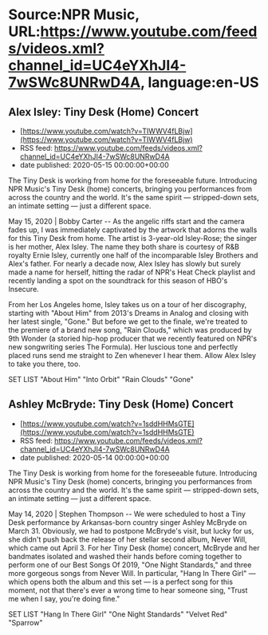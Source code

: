 # Source:NPR Music, URL:https://www.youtube.com/feeds/videos.xml?channel_id=UC4eYXhJI4-7wSWc8UNRwD4A, language:en-US

## Alex Isley: Tiny Desk (Home) Concert
 - [https://www.youtube.com/watch?v=TIWWV4fLBjw](https://www.youtube.com/watch?v=TIWWV4fLBjw)
 - RSS feed: https://www.youtube.com/feeds/videos.xml?channel_id=UC4eYXhJI4-7wSWc8UNRwD4A
 - date published: 2020-05-15 00:00:00+00:00

The Tiny Desk is working from home for the foreseeable future. Introducing NPR Music's Tiny Desk (home) concerts, bringing you performances from across the country and the world. It's the same spirit — stripped-down sets, an intimate setting — just a different space.

May 15, 2020 | Bobby Carter -- As the angelic riffs start and the camera fades up, I was immediately captivated by the artwork that adorns the walls for this Tiny Desk from home. The artist is 3-year-old Isley-Rose; the singer is her mother, Alex Isley. The name they both share is courtesy of R&B royalty Ernie Isley, currently one half of the incomparable Isley Brothers and Alex's father. For nearly a decade now, Alex Isley has slowly but surely made a name for herself, hitting the radar of NPR's Heat Check playlist and recently landing a spot on the soundtrack for this season of HBO's Insecure.

From her Los Angeles home, Isley takes us on a tour of her discography, starting with "About Him" from 2013's Dreams in Analog and closing with her latest single, "Gone." But before we get to the finale, we're treated to the premiere of a brand new song, "Rain Clouds," which was produced by 9th Wonder (a storied hip-hop producer that we recently featured on NPR's new songwriting series The Formula). Her luscious tone and perfectly placed runs send me straight to Zen whenever I hear them. Allow Alex Isley to take you there, too.

SET LIST
"About Him"
"Into Orbit"
"Rain Clouds"
"Gone"

## Ashley McBryde: Tiny Desk (Home) Concert
 - [https://www.youtube.com/watch?v=1sddHHMsGTE](https://www.youtube.com/watch?v=1sddHHMsGTE)
 - RSS feed: https://www.youtube.com/feeds/videos.xml?channel_id=UC4eYXhJI4-7wSWc8UNRwD4A
 - date published: 2020-05-14 00:00:00+00:00

The Tiny Desk is working from home for the foreseeable future. Introducing NPR Music's Tiny Desk (home) concerts, bringing you performances from across the country and the world. It's the same spirit — stripped-down sets, an intimate setting — just a different space.

May 14, 2020 | Stephen Thompson -- We were scheduled to host a Tiny Desk performance by Arkansas-born country singer Ashley McBryde on March 31. Obviously, we had to postpone McBryde's visit, but lucky for us, she didn't push back the release of her stellar second album, Never Will, which came out April 3. For her Tiny Desk (home) concert, McBryde and her bandmates isolated and washed their hands before coming together to perform one of our Best Songs Of 2019, "One Night Standards," and three more gorgeous songs from Never Will. In particular, "Hang In There Girl" — which opens both the album and this set — is a perfect song for this moment, not that there's ever a wrong time to hear someone sing, "Trust me when I say, you're doing fine."

SET LIST
"Hang In There Girl"
"One Night Standards"
"Velvet Red"
"Sparrow"

